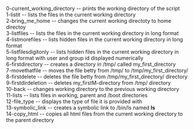 0-current_working_directory -- prints the working directory of the script\
1-listit -- lists the files in the current working directory\
2-bring_me_home -- changes the current working directoty to home directoy\
3-listfiles -- lists the files in the current working directory in long format\
4-listmorefiles -- lists hidden files in the current working directory in long format\
5-listfilesdigitonly -- lists hidden files in the current working directory in long format with user and group id displayed numerically\
6-firstdirectory -- creates a directory in /tmp/ called my_first_directory\
7-movethatfile -- moves the file betty from /tmp/ to /tmp/my_first_directory/ \
8-firstdelete -- deletes the file betty from /tmp/my_first_directory/ directory\
9-firstdirdeletion  -- deletes my_firstM-directory from /tmp/ directory\
10-back -- changes working directory to the previous working directory\
11-lists  -- lists files in working, parent and /boot directories\
12-file_type -- displays the type of file it is provided with\
13-symbolic_link -- creates a symbolic link to /bin/ls named __ls__\
14-copy_html -- copies all html files from the current working directory to the parent directory
